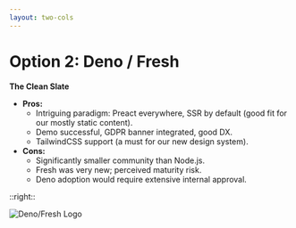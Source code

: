 ```yaml
---
layout: two-cols
---
```


# Option 2: Deno / Fresh

<div class="prose">

**The Clean Slate**

* **Pros:**
    * Intriguing paradigm: Preact everywhere, SSR by default (good fit for our mostly static content).
    * Demo successful, GDPR banner integrated, good DX.
    * TailwindCSS support (a must for our new design system).
* **Cons:**
    * Significantly smaller community than Node.js.
    * Fresh was very new; perceived maturity risk.
    * Deno adoption would require extensive internal approval.

</div>

::right::

<img src="/2025-04-23/fresh-logo.svg" class="h-60" alt="Deno/Fresh Logo"/> 